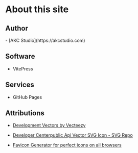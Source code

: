 <script setup>
import { VPTeamMembers } from 'vitepress/theme'

const members = [
  {
    avatar: 'https://www.github.com/akobashikawa.png',
    name: 'Antonio Kobashikawa',
    title: 'Creator',
    links: [
      { icon: 'github', link: 'https://github.com/akobashikawa' },
      { icon: 'twitter', link: 'https://twitter.com/rulokoba' }
    ]
  },
]
</script>

# About this site

## Author

<VPTeamMembers size="small" :members="members" />
- [AKC Studio](https://akcstudio.com)

## Software

- VitePress

## Services

- GitHub Pages

## Attributions

- [Development Vectors by Vecteezy](https://www.vecteezy.com/free-vector/development)

- [Developer Centerpublic Api Vector SVG Icon - SVG Repo](https://www.svgrepo.com/svg/486263/developer-centerpublic-api)

- [Favicon Generator for perfect icons on all browsers](https://realfavicongenerator.net/)